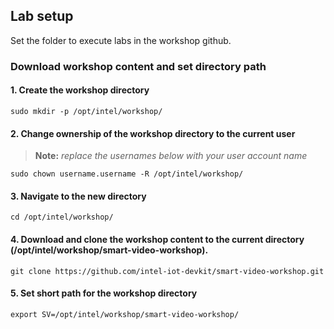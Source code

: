 ## Lab setup
Set the folder to execute labs in the workshop github.

### Download workshop content and set directory path
#### 1. Create the workshop directory

	sudo mkdir -p /opt/intel/workshop/
	
#### 2. Change ownership of the workshop directory to the current user 

> **Note:** *replace the usernames below with your user account name*
		
	sudo chown username.username -R /opt/intel/workshop/

#### 3. Navigate to the new directory

	cd /opt/intel/workshop/

#### 4. Download and clone the workshop content to the current directory (/opt/intel/workshop/smart-video-workshop).

	git clone https://github.com/intel-iot-devkit/smart-video-workshop.git
	
#### 5. Set short path for the workshop directory

	export SV=/opt/intel/workshop/smart-video-workshop/
